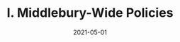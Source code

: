 ---
slug: "/pages/iv.-policies-for-the-institute/a.-academic-policies/a.7.-policies-concerning-enrollment-and-payment-fees"
date: "2021-05-01"
title: "I. Middlebury-Wide Policies"
---